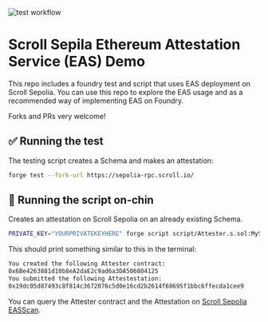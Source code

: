 ![test workflow](https://github.com/Turupawn/ScrollEASDemo/actions/workflows/test.yml/badge.svg)

# Scroll Sepila Ethereum Attestation Service (EAS) Demo

This repo includes a foundry test and script that uses EAS deployment on Scroll Sepolia. You can use this repo to explore the EAS usage and as a recommended way of implementing EAS on Foundry.

Forks and PRs very welcome!

## ✅ Running the test

The testing script creates a Schema and makes an attestation:

```bash
forge test --fork-url https://sepolia-rpc.scroll.io/
```

## 🚀 Running the script on-chin

Creates an attestation on Scroll Sepolia on an already existing Schema.

```bash
PRIVATE_KEY="YOURPRIVATEKEYHERE" forge script script/Attester.s.sol:MyScript --fork-url https://sepolia-rpc.scroll.io/ --broadcast --legacy
```

This should print something similar to this in the terminal:

```bash
You created the following Attester contract:
0x6Be4263881d10b8eA2daE2c9ad6a3DA506804125
You submitted the following Attestestation:
0x19dc05d87493c8f814c3672076c5d0e16cd2b2614f68695f1bbc6ffecda1cee9
```

You can query the Attester contract and the Attestation on [Scroll Sepolia EASScan](https://scroll-sepolia.easscan.org/).
